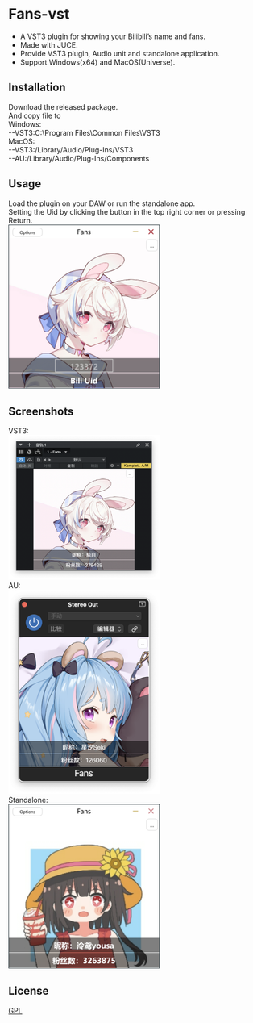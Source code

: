 # Fans-vst

* A VST3 plugin for showing your Bilibili’s name and fans.  
* Made with JUCE.  
* Provide VST3 plugin, Audio unit and standalone application.  
* Support Windows(x64) and MacOS(Universe).  

## Installation

Download the released package.  
And copy file to  
Windows:  
--VST3:C:\Program Files\Common Files\VST3  
MacOS:  
--VST3:/Library/Audio/Plug-Ins/VST3  
--AU:/Library/Audio/Plug-Ins/Components  

## Usage
Load the plugin on your DAW or run the standalone app.  
Setting the Uid by clicking the button in the top right corner or pressing Return.  
<img src="img/setting.png" alt="setting" width="300">

## Screenshots
VST3:  
<img src="img/vst3.png" alt="vst3" width="300">  
AU:  
<img src="img/au.png" alt="au" width="300">  
Standalone:  
<img src="img/standalone.png" alt="standalone" width="300">  

## License
[GPL](https://choosealicense.com/licenses/gpl-3.0/)
